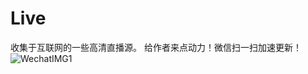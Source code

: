 # Live
收集于互联网的一些高清直播源。
给作者来点动力！微信扫一扫加速更新！
![WechatIMG1](https://user-images.githubusercontent.com/10445218/221075612-dc456660-55c4-4405-bdb2-8bd935a0373e.jpeg)
